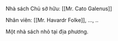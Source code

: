 Nhà sách
Chủ sở hữu: [[Mr. Cato Galenus]]

Nhân viên: [[Mr. Havardr Folke]], ..., .. 

Một nhà sách nhỏ tại địa phương. 